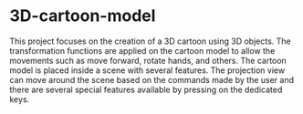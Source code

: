 # 3D-cartoon-model

This project focuses on the creation of a 3D cartoon using 3D objects. The transformation functions are applied on the cartoon model to allow the movements such as move forward, rotate hands, and others. 
The cartoon model is placed inside a scene with several features. The projection view can move around the scene based on the commands made by the user and there are several special features available by pressing on the dedicated keys.

